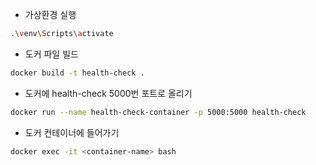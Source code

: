 


- 가상환경 실행
```sh
.\venv\Scripts\activate
```

- 도커 파일 빌드
```sh
docker build -t health-check .
```

- 도커에 health-check 5000번 포트로 올리기
```sh
docker run --name health-check-container -p 5000:5000 health-check
```

- 도커 컨테이너에 들어가기
```sh
docker exec -it <container-name> bash
```


